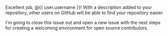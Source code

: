 Excellent job, @{{ user.username }}! With a description added to your repository, other users on GitHub will be able to find your repository easier. 

I'm going to close this issue out and open a new issue with the next steps for creating a welcoming environment for open source contributors.